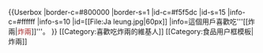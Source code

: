 {{Userbox
|border-c=#800000
|border-s=1
|id-c=#f5f5dc
|id-s=15
|info-c=#ffffff
|info-s=10
|id=[[File:Ja leung.jpg|60px]]
|info=這個用戶喜歡吃'''[[炸兩|<span style="color:brown;">炸兩</span>]]'''。
}}
<includeonly>[[Category:喜歡吃炸兩的維基人]]</includeonly>
<noinclude>[[Category:食品用户框模板|炸兩]]</noinclude>